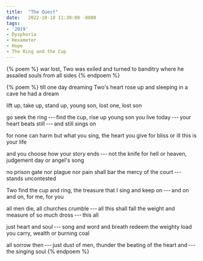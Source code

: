 ```yaml
---
title:  "The Quest"
date:   2022-10-18 11:30:00 -0800
tags:
- '2019'
- Dysphoria
- Hexameter
- Hope
- The Ring and the Cup
---
```


{% poem %}
war lost, Two was exiled and turned to banditry
where he assailed souls from all sides
{% endpoem %}

{% poem %}
till one day dreaming Two's heart rose up
and sleeping in a cave he had a dream

lift up, take up, stand up, young son, lost one, lost son

go seek the ring&thinsp;---&thinsp;find the cup, rise up young son
you live today&thinsp;---&thinsp;your heart beats still&thinsp;---&thinsp;and still sings on

for none can harm but what you sing, the heart you give
for bliss or ill this is your life

and you choose how your story ends&thinsp;---&thinsp;not the knife
for hell or heaven, judgement day or angel's song 

no prison gate nor plague nor pain shall bar
the mercy of the court&thinsp;---&thinsp;stands uncontested

Two find the cup and ring, the treasure that I sing
and keep on&thinsp;---&thinsp;and on and on, for me, for you

all men die, all churches crumble&thinsp;---&thinsp;all this shall fall
the weight and measure of so much dross&thinsp;---&thinsp;this all 

just heart and soul&thinsp;---&thinsp;song and word and breath redeem
the weighty load you carry, wealth or burning coal

all sorrow then&thinsp;---&thinsp;just dust of men, thunder
the beating of the heart and&thinsp;---&thinsp;the singing soul
{% endpoem %}
